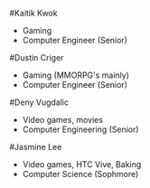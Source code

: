 #Kaitik Kwok

* Gaming
* Computer Engineer (Senior)

#Dustin Criger

* Gaming (MMORPG's mainly)
* Computer Engineer (Senior)

#Deny Vugdalic

* Video games, movies
* Computer Engineering (Senior)

#Jasmine Lee

* Video games, HTC Vive, Baking
* Computer Science (Sophmore)

